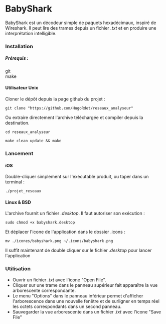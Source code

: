 # BabyShark

BabyShark est un décodeur simple de paquets hexadécimaux, inspiré de Wireshark.
Il peut lire des trames depuis un fichier *.txt* et en produire une interprétation intelligible.

### Installation
##### Prérequis :  
git  
make
#### Utilisateur Unix
Cloner le dépôt depuis la page github du projet :
```
git clone "https://github.com/HugoRdet/reseaux_analyseur"
```
Ou extraire directement l'archive téléchargée et compiler depuis la destination.
```
cd reseaux_analyseur 
```
```
make clean update && make
```
### Lancement
#### iOS
Double-cliquer simplement sur l'exécutable produit, ou taper dans un terminal :
```
./projet_reseaux
```
#### Linux & BSD
L'archive fournit un fichier *.desktop*.
Il faut autoriser son exécution : 
```
sudo chmod +x babyshark.desktop
```
Et déplacer l'icone de l'application dans le dossier .icons : 
```
mv ./icones/babyshark.png ~/.icons/babyshark.png
```
Il suffit maintenant de double cliquer sur le fichier *.desktop* pour lancer l'application

### Utilisation 
* Ouvrir un fichier *.txt* avec l'icone "Open File".
* Cliquer sur une trame dans le panneau supérieur fait apparaître la vue arborescente correspondante.
* Le menu "Options" dans le panneau inférieur permet d'afficher l'arborescence dans une nouvelle fenêtre et de surligner en temps réel les octets correspondants dans un second panneau.
* Sauvegarder la vue arborescente dans un fichier *.txt* avec l'icone "Save File"
